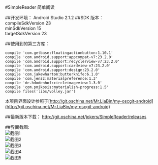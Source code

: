 #SimpleReader 简单阅读

##开发环境：
Android Studio 2.1.2
##SDK 版本：  
compileSdkVersion 23  
minSdkVersion 15  
targetSdkVersion 23

##使用到的第三方库：  

    compile 'com.getbase:floatingactionbutton:1.10.1'
    compile 'com.android.support:appcompat-v7:23.2.0'
    compile 'com.android.support:recyclerview-v7:23.2.0'
    compile 'com.android.support:cardview-v7:23.2.0'
    compile 'com.android.support:design:23.2.0'
    compile 'com.jakewharton:butterknife:6.1.0'
    compile 'com.jenzz:materialpreference:1.3'
    compile 'de.hdodenhof:circleimageview:1.3.0'
    compile 'com.pnikosis:materialish-progress:1.5'
    compile files('libs/volley.jar')

本项目界面设计参照于[http://git.oschina.net/Mr.LiaBin/my-oscgit-android](http://git.oschina.net/Mr.LiaBin/my-oscgit-android)

##最新版本下载：
http://git.oschina.net/jokers/SimpleReader/releases

##界面截图:  
![截图1](http://git.oschina.net/uploads/images/2016/0624/134851_a6441bc9_24648.png "截图1")  
![截图2](http://git.oschina.net/uploads/images/2016/0624/134907_bd7a5b1d_24648.png "截图2")  
![截图3](http://git.oschina.net/uploads/images/2016/0624/134924_b5caf5e2_24648.png "截图3")  
![截图4](http://git.oschina.net/uploads/images/2016/0624/134939_0f071b4b_24648.png "截图4")  
![截图5](http://git.oschina.net/uploads/images/2016/0624/134951_d02ee112_24648.png "截图5")
